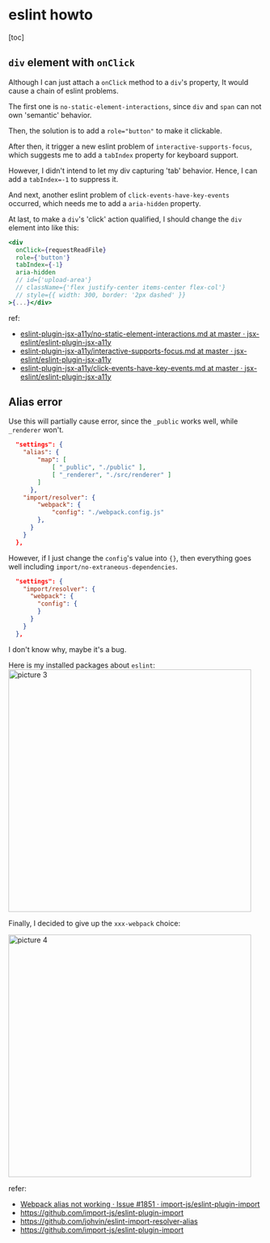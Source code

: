 # eslint howto

[toc]

## `div` element with `onClick`

Although I can just attach a `onClick` method to a `div`'s property, It would cause a chain of eslint problems.

The first one is `no-static-element-interactions`, since `div` and `span` can not own 'semantic' behavior.

Then, the solution is to add a `role="button"` to make it clickable.

After then, it trigger a new eslint problem of `interactive-supports-focus`, which suggests me to add a `tabIndex` property for keyboard support. 

However, I didn't intend to let my div capturing 'tab' behavior. Hence, I can add a `tabIndex=-1` to suppress it.

And next, another eslint problem of `click-events-have-key-events` occurred, which needs me to add a `aria-hidden` property.

At last, to make a `div`'s 'click' action qualified, I should change the `div` element into like this:

```jsx 
<div
  onClick={requestReadFile}
  role={'button'}
  tabIndex={-1}
  aria-hidden
  // id={'upload-area'}
  // className={'flex justify-center items-center flex-col'}
  // style={{ width: 300, border: '2px dashed' }}
>{...}</div>
```

ref:

- [eslint-plugin-jsx-a11y/no-static-element-interactions.md at master · jsx-eslint/eslint-plugin-jsx-a11y](https://github.com/jsx-eslint/eslint-plugin-jsx-a11y/blob/master/docs/rules/no-static-element-interactions.md)
- [eslint-plugin-jsx-a11y/interactive-supports-focus.md at master · jsx-eslint/eslint-plugin-jsx-a11y](https://github.com/jsx-eslint/eslint-plugin-jsx-a11y/blob/master/docs/rules/interactive-supports-focus.md)
- [eslint-plugin-jsx-a11y/click-events-have-key-events.md at master · jsx-eslint/eslint-plugin-jsx-a11y](https://github.com/jsx-eslint/eslint-plugin-jsx-a11y/blob/master/docs/rules/click-events-have-key-events.md)

## Alias error

Use this will partially cause error, since the `_public` works well, while `_renderer` won't.

```json .eslintrc
  "settings": {
    "alias": {
        "map": [
            [ "_public", "./public" ],
            [ "_renderer", "./src/renderer" ]
        ]
      },
    "import/resolver": {
        "webpack": {
            "config": "./webpack.config.js"
        },
      }
    }
  },
```

However, if I just change the `config`'s value into `{}`, then everything goes well including `import/no-extraneous-dependencies`.

```json .eslintrc
  "settings": {
    "import/resolver": {
      "webpack": {
        "config": {
        }
      }
    }
  },
```

I don't know why, maybe it's a bug.

Here is my installed packages about `eslint`:
<img alt="picture 3" src="https://mark-vue-oss.oss-cn-hangzhou.aliyuncs.com/1640339399635-eslint-bugfix-88b6064bdc55bf3495335674e1e254488ee1e239eec5324af609ac1586caddb8.png" width="480" /> 

Finally, I decided to give up the `xxx-webpack` choice:

<img alt="picture 4" src="https://mark-vue-oss.oss-cn-hangzhou.aliyuncs.com/1640340967469-eslint-bugfix-9f20bf6d6ac82d82634fef3e48e09adbf9bd2b77a5502bf8cbca2c33e3e0d2bd.png" width="480" />  

refer:

- [Webpack alias not working · Issue #1851 · import-js/eslint-plugin-import](https://github.com/import-js/eslint-plugin-import/issues/1851)
- https://github.com/import-js/eslint-plugin-import
- https://github.com/johvin/eslint-import-resolver-alias
- https://github.com/import-js/eslint-plugin-import
